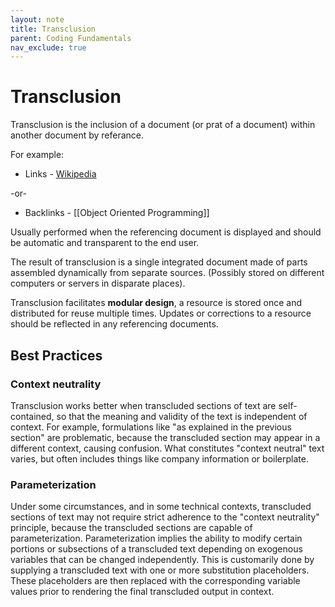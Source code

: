 ```yaml
---
layout: note
title: Transclusion
parent: Coding Fundamentals
nav_exclude: true
---
```


# Transclusion
Transclusion is the inclusion of a document (or prat of a document) within another document by referance. 

For example:
- Links - [Wikipedia](https://en.wikipedia.org/wiki/Transclusion)

-or-

- Backlinks - [[Object Oriented Programming]]

Usually performed when the referencing document is displayed and should be automatic and transparent to the end user.

The result of transclusion is a single integrated document made of parts assembled dynamically from separate sources. (Possibly stored on different computers or servers in disparate places).

Transclusion facilitates **modular design**, a resource is stored once and distributed for reuse multiple times. Updates or corrections to a resource should be reflected in any referencing documents. 

## Best Practices
### Context neutrality
Transclusion works better when transcluded sections of text are self-contained, so that the meaning and validity of the text is independent of context. For example, formulations like "as explained in the previous section" are problematic, because the transcluded section may appear in a different context, causing confusion. What constitutes "context neutral" text varies, but often includes things like company information or boilerplate.

### Parameterization
Under some circumstances, and in some technical contexts, transcluded sections of text may not require strict adherence to the "context neutrality" principle, because the transcluded sections are capable of parameterization. Parameterization implies the ability to modify certain portions or subsections of a transcluded text depending on exogenous variables that can be changed independently. This is customarily done by supplying a transcluded text with one or more substitution placeholders. These placeholders are then replaced with the corresponding variable values prior to rendering the final transcluded output in context. 

